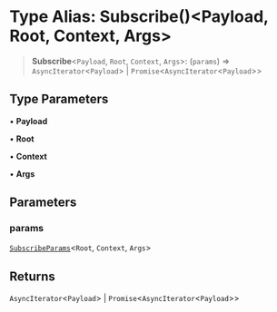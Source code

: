 # Type Alias: Subscribe()\<Payload, Root, Context, Args\>

> **Subscribe**\<`Payload`, `Root`, `Context`, `Args`\>: (`params`) => `AsyncIterator`\<`Payload`\> \| `Promise`\<`AsyncIterator`\<`Payload`\>\>

## Type Parameters

• **Payload**

• **Root**

• **Context**

• **Args**

## Parameters

### params

[`SubscribeParams`](SubscribeParams.md)\<`Root`, `Context`, `Args`\>

## Returns

`AsyncIterator`\<`Payload`\> \| `Promise`\<`AsyncIterator`\<`Payload`\>\>
